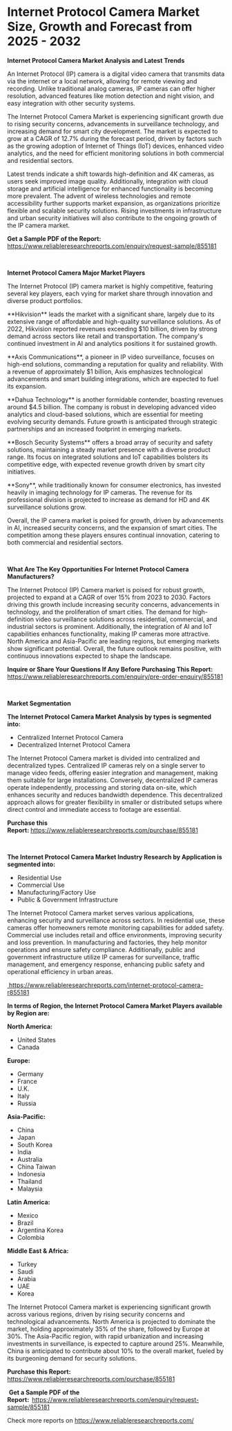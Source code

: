<p><h1>Internet Protocol Camera Market Size, Growth and Forecast from 2025 - 2032</h1></p><p><strong>Internet Protocol Camera Market Analysis and Latest Trends</strong></p>
<p><p>An Internet Protocol (IP) camera is a digital video camera that transmits data via the internet or a local network, allowing for remote viewing and recording. Unlike traditional analog cameras, IP cameras can offer higher resolution, advanced features like motion detection and night vision, and easy integration with other security systems. </p><p>The Internet Protocol Camera Market is experiencing significant growth due to rising security concerns, advancements in surveillance technology, and increasing demand for smart city development. The market is expected to grow at a CAGR of 12.7% during the forecast period, driven by factors such as the growing adoption of Internet of Things (IoT) devices, enhanced video analytics, and the need for efficient monitoring solutions in both commercial and residential sectors.</p><p>Latest trends indicate a shift towards high-definition and 4K cameras, as users seek improved image quality. Additionally, integration with cloud storage and artificial intelligence for enhanced functionality is becoming more prevalent. The advent of wireless technologies and remote accessibility further supports market expansion, as organizations prioritize flexible and scalable security solutions. Rising investments in infrastructure and urban security initiatives will also contribute to the ongoing growth of the IP camera market.</p></p>
<p><strong>Get a Sample PDF of the Report:&nbsp;</strong> <a href="https://www.reliableresearchreports.com/enquiry/request-sample/855181?utm_campaign=2954&utm_medium=2&utm_source=Github&utm_content=ia&utm_term=10042025&utm_id=internet-protocol-camera">https://www.reliableresearchreports.com/enquiry/request-sample/855181</a></p>
<p>&nbsp;</p>
<p><strong>Internet Protocol Camera Major Market Players</strong></p>
<p><p>The Internet Protocol (IP) camera market is highly competitive, featuring several key players, each vying for market share through innovation and diverse product portfolios. </p><p>**Hikvision** leads the market with a significant share, largely due to its extensive range of affordable and high-quality surveillance solutions. As of 2022, Hikvision reported revenues exceeding $10 billion, driven by strong demand across sectors like retail and transportation. The company's continued investment in AI and analytics positions it for sustained growth.</p><p>**Axis Communications**, a pioneer in IP video surveillance, focuses on high-end solutions, commanding a reputation for quality and reliability. With a revenue of approximately $1 billion, Axis emphasizes technological advancements and smart building integrations, which are expected to fuel its expansion.</p><p>**Dahua Technology** is another formidable contender, boasting revenues around $4.5 billion. The company is robust in developing advanced video analytics and cloud-based solutions, which are essential for meeting evolving security demands. Future growth is anticipated through strategic partnerships and an increased footprint in emerging markets.</p><p>**Bosch Security Systems** offers a broad array of security and safety solutions, maintaining a steady market presence with a diverse product range. Its focus on integrated solutions and IoT capabilities bolsters its competitive edge, with expected revenue growth driven by smart city initiatives.</p><p>**Sony**, while traditionally known for consumer electronics, has invested heavily in imaging technology for IP cameras. The revenue for its professional division is projected to increase as demand for HD and 4K surveillance solutions grow.</p><p>Overall, the IP camera market is poised for growth, driven by advancements in AI, increased security concerns, and the expansion of smart cities. The competition among these players ensures continual innovation, catering to both commercial and residential sectors.</p></p>
<p>&nbsp;</p>
<p><strong>What Are The Key Opportunities For Internet Protocol Camera Manufacturers?</strong></p>
<p><p>The Internet Protocol (IP) Camera market is poised for robust growth, projected to expand at a CAGR of over 15% from 2023 to 2030. Factors driving this growth include increasing security concerns, advancements in technology, and the proliferation of smart cities. The demand for high-definition video surveillance solutions across residential, commercial, and industrial sectors is prominent. Additionally, the integration of AI and IoT capabilities enhances functionality, making IP cameras more attractive. North America and Asia-Pacific are leading regions, but emerging markets show significant potential. Overall, the future outlook remains positive, with continuous innovations expected to shape the landscape.</p></p>
<p><strong>Inquire or Share Your Questions If Any Before Purchasing This Report:</strong> <a href="https://www.reliableresearchreports.com/enquiry/pre-order-enquiry/855181?utm_campaign=2954&utm_medium=2&utm_source=Github&utm_content=ia&utm_term=10042025&utm_id=internet-protocol-camera">https://www.reliableresearchreports.com/enquiry/pre-order-enquiry/855181</a></p>
<p>&nbsp;</p>
<p><strong>Market Segmentation</strong></p>
<p><strong>The Internet Protocol Camera Market Analysis by types is segmented into:</strong></p>
<p><ul><li>Centralized Internet Protocol Camera</li><li>Decentralized Internet Protocol Camera</li></ul></p>
<p><p>The Internet Protocol Camera market is divided into centralized and decentralized types. Centralized IP cameras rely on a single server to manage video feeds, offering easier integration and management, making them suitable for large installations. Conversely, decentralized IP cameras operate independently, processing and storing data on-site, which enhances security and reduces bandwidth dependence. This decentralized approach allows for greater flexibility in smaller or distributed setups where direct control and immediate access to footage are essential.</p></p>
<p><strong>Purchase this Report:&nbsp;</strong><a href="https://www.reliableresearchreports.com/purchase/855181?utm_campaign=2954&utm_medium=2&utm_source=Github&utm_content=ia&utm_term=10042025&utm_id=internet-protocol-camera">https://www.reliableresearchreports.com/purchase/855181</a></p>
<p>&nbsp;</p>
<p><strong>The Internet Protocol Camera Market Industry Research by Application is segmented into:</strong></p>
<p><ul><li>Residential Use</li><li>Commercial Use</li><li>Manufacturing/Factory Use</li><li>Public & Government Infrastructure</li></ul></p>
<p><p>The Internet Protocol Camera market serves various applications, enhancing security and surveillance across sectors. In residential use, these cameras offer homeowners remote monitoring capabilities for added safety. Commercial use includes retail and office environments, improving security and loss prevention. In manufacturing and factories, they help monitor operations and ensure safety compliance. Additionally, public and government infrastructure utilize IP cameras for surveillance, traffic management, and emergency response, enhancing public safety and operational efficiency in urban areas.</p></p>
<p><a href="https://www.reliableresearchreports.com/internet-protocol-camera-r855181?utm_campaign=2954&utm_medium=2&utm_source=Github&utm_content=ia&utm_term=10042025&utm_id=internet-protocol-camera">&nbsp;https://www.reliableresearchreports.com/internet-protocol-camera-r855181</a></p>
<p><strong>In terms of Region, the Internet Protocol Camera Market Players available by Region are:</strong></p>
<p>
    <p> <strong> North America: </strong>
        <ul>
            <li>United States</li>
            <li>Canada</li>
        </ul>
        </p> 
    <p> <strong> Europe: </strong>
        <ul>
            <li>Germany</li>
            <li>France</li>
            <li>U.K.</li>
            <li>Italy</li>
            <li>Russia</li>
        </ul>
        </p> 
    <p> <strong> Asia-Pacific: </strong>
        <ul>
            <li>China</li>
            <li>Japan</li>
            <li>South Korea</li>
            <li>India</li>
            <li>Australia</li>
            <li>China Taiwan</li>
            <li>Indonesia</li>
            <li>Thailand</li>
            <li>Malaysia</li>
        </ul>
        </p> 
    <p> <strong> Latin America: </strong>
        <ul>
            <li>Mexico</li>
            <li>Brazil</li>
            <li>Argentina Korea</li>
            <li>Colombia</li>
        </ul>
        </p> 
    <p> <strong> Middle East & Africa: </strong>
        <ul>
            <li>Turkey</li>
            <li>Saudi</li>
            <li>Arabia</li>
            <li>UAE</li>
            <li>Korea</li>
        </ul>
    </p>
    </p>
<p><p>The Internet Protocol Camera market is experiencing significant growth across various regions, driven by rising security concerns and technological advancements. North America is projected to dominate the market, holding approximately 35% of the share, followed by Europe at 30%. The Asia-Pacific region, with rapid urbanization and increasing investments in surveillance, is expected to capture around 25%. Meanwhile, China is anticipated to contribute about 10% to the overall market, fueled by its burgeoning demand for security solutions.</p></p>
<p><strong>Purchase this Report: </strong><a href="https://www.reliableresearchreports.com/purchase/855181?utm_campaign=2954&utm_medium=2&utm_source=Github&utm_content=ia&utm_term=10042025&utm_id=internet-protocol-camera">https://www.reliableresearchreports.com/purchase/855181</a></p>
<p>&nbsp;<strong>Get a Sample PDF of the Report:&nbsp;&nbsp;</strong><a href="https://www.reliableresearchreports.com/enquiry/request-sample/855181?utm_campaign=2954&utm_medium=2&utm_source=Github&utm_content=ia&utm_term=10042025&utm_id=internet-protocol-camera">https://www.reliableresearchreports.com/enquiry/request-sample/855181</a></p>
<p><strong></strong></p>
<p>Check more reports on <a href="https://www.reliableresearchreports.com/?utm_campaign=2954&utm_medium=2&utm_source=Github&utm_content=ia&utm_term=10042025&utm_id=internet-protocol-camera">https://www.reliableresearchreports.com/</a></p>
